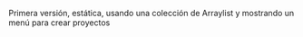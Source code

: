 Primera versión, estática, usando una colección de Arraylist y mostrando un menú para crear proyectos
